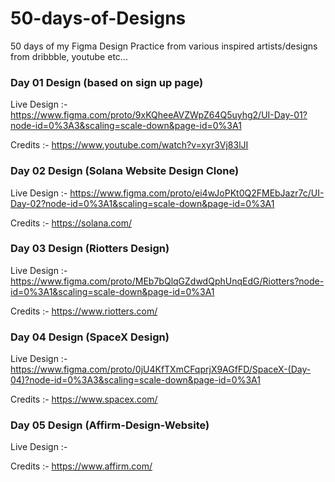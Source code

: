 # 50-days-of-Designs
50 days of my Figma Design Practice from various inspired artists/designs from dribbble, youtube etc...


### Day 01 Design (based on sign up page) 
 Live Design :- https://www.figma.com/proto/9xKQheeAVZWpZ64Q5uyhg2/UI-Day-01?node-id=0%3A3&scaling=scale-down&page-id=0%3A1

Credits :- https://www.youtube.com/watch?v=xyr3Vj83lJI

### Day 02 Design (Solana Website Design Clone) 
 Live Design :- https://www.figma.com/proto/ei4wJoPKt0Q2FMEbJazr7c/UI-Day-02?node-id=0%3A1&scaling=scale-down&page-id=0%3A1

Credits :- https://solana.com/

### Day 03 Design (Riotters Design)
 Live Design :- https://www.figma.com/proto/MEb7bQlqGZdwdQphUnqEdG/Riotters?node-id=0%3A1&scaling=scale-down&page-id=0%3A1

Credits :- https://www.riotters.com/

### Day 04 Design (SpaceX Design)
 Live Design :- https://www.figma.com/proto/0jU4KfTXmCFqprjX9AGfFD/SpaceX-(Day-04)?node-id=0%3A3&scaling=scale-down&page-id=0%3A1

Credits :- https://www.spacex.com/

### Day 05 Design (Affirm-Design-Website)
Live Design :- 

Credits :- https://www.affirm.com/
